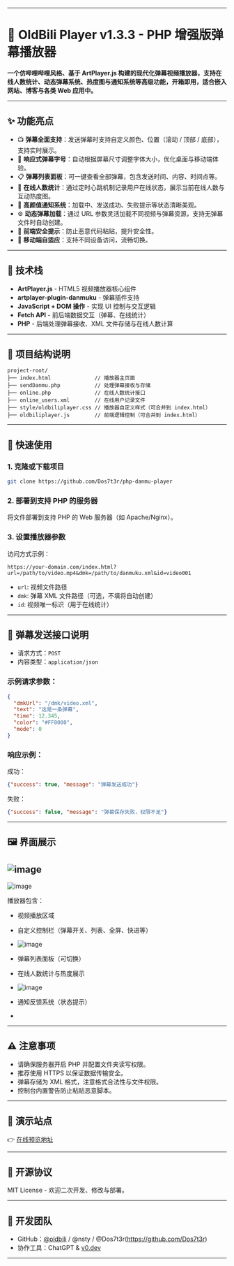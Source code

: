 

---

# 🎥 OldBili Player v1.3.3 - PHP 增强版弹幕播放器

**一个仿哔哩哔哩风格、基于 ArtPlayer.js 构建的现代化弹幕视频播放器，支持在线人数统计、动态弹幕系统、热度图与通知系统等高级功能，开箱即用，适合嵌入网站、博客与各类 Web 应用中。**

---

## ✨ 功能亮点

- 📺 **弹幕全面支持**：发送弹幕时支持自定义颜色、位置（滚动 / 顶部 / 底部），支持实时展示。
- 🔄 **响应式弹幕字号**：自动根据屏幕尺寸调整字体大小，优化桌面与移动端体验。
- 📋 **弹幕列表面板**：可一键查看全部弹幕，包含发送时间、内容、时间点等。
- 📡 **在线人数统计**：通过定时心跳机制记录用户在线状态，展示当前在线人数与互动热度图。
- 🎨 **高颜值通知系统**：加载中、发送成功、失败提示等状态清晰美观。
- ⚙️ **动态弹幕加载**：通过 URL 参数灵活加载不同视频与弹幕资源，支持无弹幕文件时自动创建。
- 🚨 **前端安全提示**：防止恶意代码粘贴，提升安全性。
- 📱 **移动端自适应**：支持不同设备访问，流畅切换。

---

## 🔧 技术栈

- **ArtPlayer.js** - HTML5 视频播放器核心组件
- **artplayer-plugin-danmuku** - 弹幕插件支持
- **JavaScript + DOM 操作** - 实现 UI 控制与交互逻辑
- **Fetch API** - 前后端数据交互（弹幕、在线统计）
- **PHP** - 后端处理弹幕接收、XML 文件存储与在线人数计算

---

## 📁 项目结构说明

```
project-root/
├── index.html              // 播放器主页面
├── sendDanmu.php           // 处理弹幕接收与存储
├── online.php              // 在线人数统计接口
├── online_users.xml        // 在线用户记录文件
├── style/oldbiliplayer.css // 播放器自定义样式（可合并到 index.html）
├── oldbiliplayer.js        // 前端逻辑控制（可合并到 index.html）
```

---

## 🔌 快速使用

### 1. 克隆或下载项目

```bash
git clone https://github.com/Dos7t3r/php-danmu-player
```

### 2. 部署到支持 PHP 的服务器

将文件部署到支持 PHP 的 Web 服务器（如 Apache/Nginx）。

### 3. 设置播放器参数

访问方式示例：

```url
https://your-domain.com/index.html?url=/path/to/video.mp4&dmk=/path/to/danmuku.xml&id=video001
```

- `url`: 视频文件路径
- `dmk`: 弹幕 XML 文件路径（可选，不填将自动创建）
- `id`: 视频唯一标识（用于在线统计）

---

## 📮 弹幕发送接口说明

- 请求方式：`POST`
- 内容类型：`application/json`

### 示例请求参数：

```json
{
  "dmkUrl": "/dmk/video.xml",
  "text": "这是一条弹幕",
  "time": 12.345,
  "color": "#FF0000",
  "mode": 0
}
```

### 响应示例：

成功：

```json
{"success": true, "message": "弹幕发送成功"}
```

失败：

```json
{"success": false, "message": "弹幕保存失败，权限不足"}
```

---

## 🖼️ 界面展示


![image](https://github.com/user-attachments/assets/8e06707a-76c7-43f9-942e-66b8cd53c1c1)
---
![image](https://github.com/user-attachments/assets/db70cd73-3e2c-4e38-9211-e8b016f020cc)

播放器包含：

- 视频播放区域
- 自定义控制栏（弹幕开关、列表、全屏、快进等）
- ![image](https://github.com/user-attachments/assets/3db7035d-9461-4ffb-9d67-1d890fb6409a)

- 弹幕列表面板（可切换）
- 在线人数统计与热度展示
- ![image](https://github.com/user-attachments/assets/959830c0-3259-4a91-973b-08ea5bdd8932)

- 通知反馈系统（状态提示）
- 

---

## ⚠️ 注意事项

- 请确保服务器开启 PHP 并配置文件夹读写权限。
- 推荐使用 HTTPS 以保证数据传输安全。
- 弹幕存储为 XML 格式，注意格式合法性与文件权限。
- 控制台内置警告防止粘贴恶意脚本。

---

## 🧪 演示站点

👉 [在线预览地址](https://player.oldbili.fun/?url=https://limeblogs.github.io/ubc2/vid/av14224600125.mp4&dmk=https://oldbili.github.io/dmku/%E2%80%9C%E4%B8%80%E6%BC%94%E4%B8%81%E7%9C%9F_%E4%BE%BF%E5%85%A5%E6%88%8F_%E5%BE%97%E5%A4%AA%E6%B7%B1%E2%80%9D%E2%80%94%E2%80%94%E4%B8%81%E7%9C%9F%E8%83%BD%E9%87%8F%E5%8D%95%E6%9B%B2%E3%80%8A%E7%BE%A4%E4%B8%81%E3%80%8B.26554729651.xml)

---

## 📜 开源协议

MIT License - 欢迎二次开发、修改与部署。

---

## 👥 开发团队

- GitHub：[@oldbili](https://github.com/oldbili) / @nsty / @Dos7t3r(https://github.com/Dos7t3r) 
- 协作工具：ChatGPT & [v0.dev](https://v0.dev)

---

